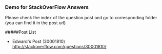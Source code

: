 ### Demo for StackOverFlow Answers

Please check the index of the question post and go to corresponding folder (you can find it in the post url)

#####Post List

- Edward's Post (30001810)
http://stackoverflow.com/questions/30001810/
